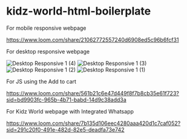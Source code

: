# kidz-world-html-boilerplate
For mobile responsive webpage

https://www.loom.com/share/21062772557240d6908ed5c96b6fcf31

For desktop responsive webpage

![Desktop Responsive 1 (4)](https://github.com/pradeepkumar28302/kidz-world-html-boilerplate/assets/98541388/96077c70-3f50-412f-ad58-6db18db25351)
![Desktop Responsive 1 (3)](https://github.com/pradeepkumar28302/kidz-world-html-boilerplate/assets/98541388/d14b6865-33f1-4ee1-8f35-7659b750d361)
![Desktop Responsive 1 (2)](https://github.com/pradeepkumar28302/kidz-world-html-boilerplate/assets/98541388/cb71b2fc-33c1-4f0b-adab-b58f566d6a68)
![Desktop Responsive 1 (1)](https://github.com/pradeepkumar28302/kidz-world-html-boilerplate/assets/98541388/da9ce69e-c7a2-4053-bdb6-c8f72eb4afba)


For JS using the Add to cart

https://www.loom.com/share/561b21c6e47d449f8f7b8cb35e61f723?sid=bd9903fc-965b-4b71-babd-14d9c38add3a

For Kidz World webpage with Integrated Whatsapp

https://www.loom.com/share/7b135d106eec4280aaa420d1c7caf052?sid=291c20f0-491e-482d-82e5-deadfa73e742
